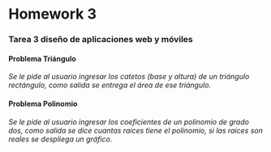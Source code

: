 # Homework 3

### Tarea 3 diseño de aplicaciones web y móviles
#### Problema Triángulo
*Se le pide al usuario ingresar los catetos (base y altura) de un triángulo rectángulo, como salida se entrega el área de ese triángulo.*
#### Problema Polinomio
*Se le pide al usuario ingresar los coeficientes de un polinomio de grado dos, como salida se dice cuantas raíces tiene el polinomio, si las raíces son reales se despliega un gráfico.*
